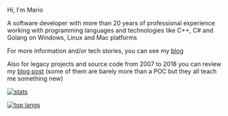 Hi, I'm Mario

A software developer with more than 20 years of professional experience working with programming languages and technologies like C++, C# and Golang on Windows, Linux and Mac platforms

For more information and/or tech stories, you can see my [blog](https://mamcer.github.io/)

Also for legacy projects and source code from 2007 to 2018 you can review my [blog post](https://mamcer.github.io/2018-09-02-i-cleaned-up-my-virtual-basement/) (some of them are barely more than a POC but they all teach me something new) 

[![stats](https://github-readme-stats.vercel.app/api?username=mamcer&show_icons=true&theme=synthwave)](https://github.com/anuraghazra/github-readme-stats)

[![top langs](https://github-readme-stats.vercel.app/api/top-langs/?username=mamcer&layout=compact&theme=synthwave)](https://github.com/anuraghazra/github-readme-stats)
